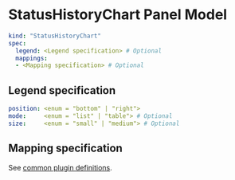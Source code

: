 # StatusHistoryChart Panel Model

```yaml
kind: "StatusHistoryChart"
spec:
  legend: <Legend specification> # Optional
  mappings: 
  - <Mapping specification> # Optional
```

## Legend specification

```yaml
position: <enum = "bottom" | "right">
mode:     <enum = "list" | "table"> # Optional
size:     <enum = "small" | "medium"> # Optional
```

## Mapping specification

See [common plugin definitions](https://perses.dev/perses/docs/plugins/common/#mapping-specification).
